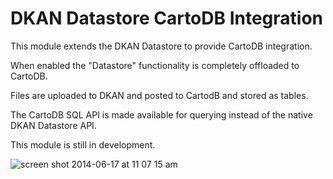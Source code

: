 DKAN Datastore CartoDB Integration
======================

This module extends the DKAN Datastore to provide CartoDB integration.

When enabled the "Datastore" functionality is completely offloaded to CartoDB.

Files are uploaded to DKAN and posted to CartodB and stored as tables.

The CartoDB SQL API is made available for querying instead of the native DKAN Datastore API.

This module is still in development.

![screen shot 2014-06-17 at 11 07 15 am](https://cloud.githubusercontent.com/assets/512243/3304982/bede3bf0-f650-11e3-9479-7fcd385f232d.png)
